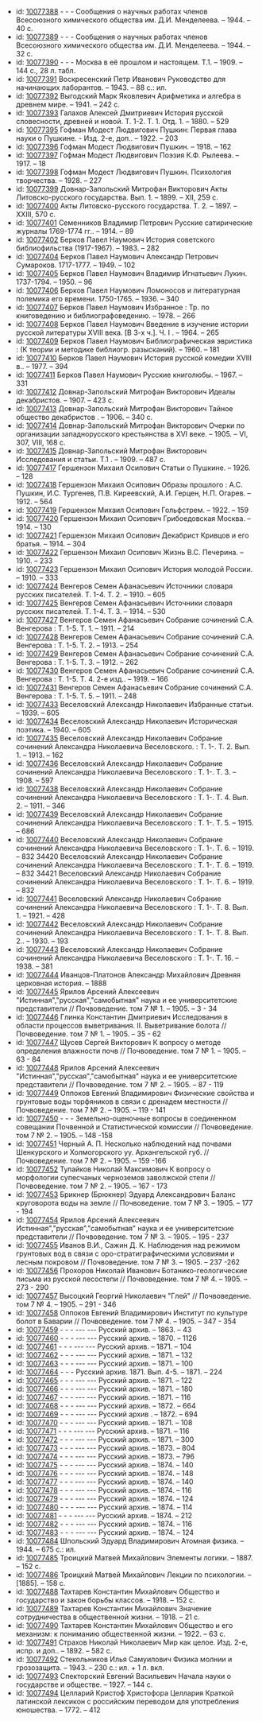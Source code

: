 <ul>
<li>id: <a href="http://books.e-heritage.ru/book/10077388">10077388</a>	- - - Сообщения о научных работах членов Всесоюзного химического общества им. Д.И. Менделеева. – 1944. – 40 с.</li>
<li>id: <a href="http://books.e-heritage.ru/book/10077389">10077389</a>	- - - Сообщения о научных работах членов Всесоюзного химического общества им. Д.И. Менделеева. – 1944. – 32 с.</li>
<li>id: <a href="http://books.e-heritage.ru/book/10077390">10077390</a>	- - - Москва в её прошлом и настоящем. Т.1. – 1909. – 144 с., 28 л. табл.</li>
<li>id: <a href="http://books.e-heritage.ru/book/10077391">10077391</a>	Воскресенский Петр Иванович Руководство для начинающих лаборантов. – 1943. – 88 с.: ил.</li>
<li>id: <a href="http://books.e-heritage.ru/book/10077392">10077392</a>	Выгодский Марк Яковлевич Арифметика и алгебра в древнем мире. – 1941. – 242 с.</li>
<li>id: <a href="http://books.e-heritage.ru/book/10077393">10077393</a>	Галахов Алексей Дмитриевич История русской словесности, древней и новой. Т. 1-2. Т. 1. Отд. 1. – 1880. – 529</li>
<li>id: <a href="http://books.e-heritage.ru/book/10077395">10077395</a>	Гофман Модест Людвигович Пушкин: Первая глава науки о Пушкине. - Изд. 2-е, доп.. – 1922. – 203</li>
<li>id: <a href="http://books.e-heritage.ru/book/10077396">10077396</a>	Гофман Модест Людвигович Пушкин. – 1918. – 162</li>
<li>id: <a href="http://books.e-heritage.ru/book/10077397">10077397</a>	Гофман Модест Людвигович Поэзия К.Ф. Рылеева. – 1917. – 18</li>
<li>id: <a href="http://books.e-heritage.ru/book/10077398">10077398</a>	Гофман Модест Людвигович Пушкин. Психология творчества. – 1928. – 227</li>
<li>id: <a href="http://books.e-heritage.ru/book/10077399">10077399</a>	Довнар-Запольский Митрофан Викторович Акты Литовско-русского государства. Вып. 1. – 1899. – XII, 259 с.</li>
<li>id: <a href="http://books.e-heritage.ru/book/10077400">10077400</a>	Акты Литовско-русского государства. Т. 2. – 1897. – XXIII, 570 с.</li>
<li>id: <a href="http://books.e-heritage.ru/book/10077401">10077401</a>	Семенников Владимир Петрович Русские сатирические журналы 1769-1774 гг.. – 1914. – 89</li>
<li>id: <a href="http://books.e-heritage.ru/book/10077402">10077402</a>	Берков Павел Наумович История советского библиофильства (1917-1967). – 1983. – 282</li>
<li>id: <a href="http://books.e-heritage.ru/book/10077404">10077404</a>	Берков Павел Наумович Александр Петрович Сумароков. 1717-1777. – 1949. – 102</li>
<li>id: <a href="http://books.e-heritage.ru/book/10077405">10077405</a>	Берков Павел Наумович Владимир Игнатьевич Лукин. 1737-1794. – 1950. – 96</li>
<li>id: <a href="http://books.e-heritage.ru/book/10077406">10077406</a>	Берков Павел Наумович Ломоносов и литературная полемика его времени. 1750-1765. – 1936. – 340</li>
<li>id: <a href="http://books.e-heritage.ru/book/10077407">10077407</a>	Берков Павел Наумович Избранное : Тр. по книговедению и библиографоведению. – 1978. – 266</li>
<li>id: <a href="http://books.e-heritage.ru/book/10077408">10077408</a>	Берков Павел Наумович Введение в изучение истории русской литературы XVIII века. [В 3-х ч.]. Ч. I . – 1964. – 265</li>
<li>id: <a href="http://books.e-heritage.ru/book/10077409">10077409</a>	Берков Павел Наумович Библиографическая эвристика : (К теории и методике библиогр. разысканий). – 1960. – 181</li>
<li>id: <a href="http://books.e-heritage.ru/book/10077410">10077410</a>	Берков Павел Наумович История русской комедии XVIII в.. – 1977. – 394</li>
<li>id: <a href="http://books.e-heritage.ru/book/10077411">10077411</a>	Берков Павел Наумович Русские книголюбы. – 1967. – 331</li>
<li>id: <a href="http://books.e-heritage.ru/book/10077412">10077412</a>	Довнар-Запольский Митрофан Викторович Идеалы декабристов. – 1907. – 423 с.</li>
<li>id: <a href="http://books.e-heritage.ru/book/10077413">10077413</a>	Довнар-Запольский Митрофан Викторович Тайное общество декабристов . – 1906. – 340 с.</li>
<li>id: <a href="http://books.e-heritage.ru/book/10077414">10077414</a>	Довнар-Запольский Митрофан Викторович Очерки по организации западнорусского крестьянства в XVI веке. – 1905. – VI, 307, VIII, 168 с.</li>
<li>id: <a href="http://books.e-heritage.ru/book/10077415">10077415</a>	Довнар-Запольский Митрофан Викторович Исследования и статьи. Т.1 . – 1909. – 487 с.</li>
<li>id: <a href="http://books.e-heritage.ru/book/10077417">10077417</a>	Гершензон Михаил Осипович Статьи о Пушкине. – 1926. – 128</li>
<li>id: <a href="http://books.e-heritage.ru/book/10077418">10077418</a>	Гершензон Михаил Осипович Образы прошлого : А.С. Пушкин, И.С. Тургенев, П.В. Киреевский, А.И. Герцен, Н.П. Огарев. – 1912. – 564</li>
<li>id: <a href="http://books.e-heritage.ru/book/10077419">10077419</a>	Гершензон Михаил Осипович Гольфстрем. – 1922. – 159</li>
<li>id: <a href="http://books.e-heritage.ru/book/10077420">10077420</a>	Гершензон Михаил Осипович Грибоедовская Москва. – 1914. – 130</li>
<li>id: <a href="http://books.e-heritage.ru/book/10077421">10077421</a>	Гершензон Михаил Осипович Декабрист Кривцов и его братья. – 1914. – 304</li>
<li>id: <a href="http://books.e-heritage.ru/book/10077422">10077422</a>	Гершензон Михаил Осипович Жизнь В.С. Печерина. – 1910. – 233</li>
<li>id: <a href="http://books.e-heritage.ru/book/10077423">10077423</a>	Гершензон Михаил Осипович История молодой России. – 1910. – 333</li>
<li>id: <a href="http://books.e-heritage.ru/book/10077424">10077424</a>	Венгеров Семен Афанасьевич Источники словаря русских писателей. Т. 1-4. Т. 2. – 1910. – 605</li>
<li>id: <a href="http://books.e-heritage.ru/book/10077425">10077425</a>	Венгеров Семен Афанасьевич Источники словаря русских писателей. Т. 1-4. Т. 3. – 1914. – 530</li>
<li>id: <a href="http://books.e-heritage.ru/book/10077427">10077427</a>	Венгеров Семен Афанасьевич Собрание сочинений С.А. Венгерова : Т. 1-5. Т. 1. – 1911. – 214</li>
<li>id: <a href="http://books.e-heritage.ru/book/10077428">10077428</a>	Венгеров Семен Афанасьевич Собрание сочинений С.А. Венгерова : Т. 1-5. Т. 2. – 1913. – 254</li>
<li>id: <a href="http://books.e-heritage.ru/book/10077429">10077429</a>	Венгеров Семен Афанасьевич Собрание сочинений С.А. Венгерова : Т. 1-5. Т. 3. – 1912. – 262</li>
<li>id: <a href="http://books.e-heritage.ru/book/10077430">10077430</a>	Венгеров Семен Афанасьевич Собрание сочинений С.А. Венгерова : Т. 1-5. Т. 4. 2-е изд.. – 1919. – 166</li>
<li>id: <a href="http://books.e-heritage.ru/book/10077431">10077431</a>	Венгеров Семен Афанасьевич Собрание сочинений С.А. Венгерова : Т. 1-5. Т. 5. – 1911. – 248</li>
<li>id: <a href="http://books.e-heritage.ru/book/10077433">10077433</a>	Веселовский Александр Николаевич Избранные статьи. – 1939. – 605</li>
<li>id: <a href="http://books.e-heritage.ru/book/10077434">10077434</a>	Веселовский Александр Николаевич Историческая поэтика. – 1940. – 605</li>
<li>id: <a href="http://books.e-heritage.ru/book/10077435">10077435</a>	Веселовский Александр Николаевич Собрание сочинений Александра Николаевича Веселовского. : Т. 1-. Т. 2. Вып. 1. – 1913. – 162</li>
<li>id: <a href="http://books.e-heritage.ru/book/10077436">10077436</a>	Веселовский Александр Николаевич Собрание сочинений Александра Николаевича Веселовского : Т. 1-. Т. 3. – 1908. – 597</li>
<li>id: <a href="http://books.e-heritage.ru/book/10077438">10077438</a>	Веселовский Александр Николаевич Собрание сочинений Александра Николаевича Веселовского : Т. 1-. Т. 4. Вып. 2. – 1911. – 346</li>
<li>id: <a href="http://books.e-heritage.ru/book/10077439">10077439</a>	Веселовский Александр Николаевич Собрание сочинений Александра Николаевича Веселовского : Т. 1-. Т. 5. – 1915. – 686</li>
<li>id: <a href="http://books.e-heritage.ru/book/10077440">10077440</a>	Веселовский Александр Николаевич Собрание сочинений Александра Николаевича Веселовского : Т. 1-. Т. 6. – 1919. – 832 34420 Веселовский Александр Николаевич Собрание сочинений Александра Николаевича Веселовского : Т. 1-. Т. 6. – 1919. – 832 34421 Веселовский Александр Николаевич Собрание сочинений Александра Николаевича Веселовского : Т. 1-. Т. 6. – 1919. – 832</li>
<li>id: <a href="http://books.e-heritage.ru/book/10077441">10077441</a>	Веселовский Александр Николаевич Собрание сочинений Александра Николаевича Веселовского : Т. 1-. Т. 8. Вып. 1. – 1921. – 428</li>
<li>id: <a href="http://books.e-heritage.ru/book/10077442">10077442</a>	Веселовский Александр Николаевич Собрание сочинений Александра Николаевича Веселовского : Т. 1-. Т. 8. Вып. 2.. – 1930. – 193</li>
<li>id: <a href="http://books.e-heritage.ru/book/10077443">10077443</a>	Веселовский Александр Николаевич Собрание сочинений Александра Николаевича Веселовского : Т. 1-. Т. 16. – 1938. – 381</li>
<li>id: <a href="http://books.e-heritage.ru/book/10077444">10077444</a>	Иванцов-Платонов Александр Михайлович Древняя церковная история. – 1888</li>
<li>id: <a href="http://books.e-heritage.ru/book/10077445">10077445</a>	Ярилов Арсений Алексеевич "Истинная","русская","самобытная" наука и ее университетские представители // Почвоведение. том 7 № 1. – 1905. – 3 - 34</li>
<li>id: <a href="http://books.e-heritage.ru/book/10077446">10077446</a>	Глинка Константин Дмитриевич Исследования в области процессов выветривания. II. Выветривание болота // Почвоведение. том 7 № 1. – 1905. – 35 - 62</li>
<li>id: <a href="http://books.e-heritage.ru/book/10077447">10077447</a>	Щусев Сергей Викторович К вопросу о методе определения влажности почв // Почвоведение. том 7 № 1. – 1905. – 63 - 84</li>
<li>id: <a href="http://books.e-heritage.ru/book/10077448">10077448</a>	Ярилов Арсений Алексеевич "Истинная","русская","самобытная" наука и ее университетские представители // Почвоведение. том 7 № 2. – 1905. – 87 - 119</li>
<li>id: <a href="http://books.e-heritage.ru/book/10077449">10077449</a>	Оппоков Евгений Владимирович Физические свойства и грунтовые воды торфяников в связи с дренадем местности // Почвоведение. том 7 № 2. – 1905. – 119 - 141</li>
<li>id: <a href="http://books.e-heritage.ru/book/10077450">10077450</a>	- - - Земельно-оценочные вопросы в соединенном совещании Почвенной и Статистической комиссии // Почвоведение. том 7 № 2. – 1905. – 148 -158</li>
<li>id: <a href="http://books.e-heritage.ru/book/10077451">10077451</a>	Черный А. П. Несколько наблюдений над почвами Шенкурского и Холмогорского уу. Архангельской губ. // Почвоведение. том 7 № 2. – 1905. – 159 -166</li>
<li>id: <a href="http://books.e-heritage.ru/book/10077452">10077452</a>	Тулайков Николай Максимович К вопросу о морфологии супесчаных черноземов заволжской степи // Почвоведение. том 7 № 2. – 1905. – 167 - 173</li>
<li>id: <a href="http://books.e-heritage.ru/book/10077453">10077453</a>	Брикнер (Брюкнер) Эдуард Александрович Баланс круговорота воды на земле // Почвоведение. том 7 № 3. – 1905. – 177 - 194</li>
<li>id: <a href="http://books.e-heritage.ru/book/10077454">10077454</a>	Ярилов Арсений Алексеевич Истинная","русская","самобытная" наука и ее университетские представители // Почвоведение. том 7 № 3. – 1905. – 195 - 237</li>
<li>id: <a href="http://books.e-heritage.ru/book/10077455">10077455</a>	Иванов В.И., Сажин Д. К. Наблюдения над режимом грунтовых вод в связи с оро-стратиграфическими условиями и лесным покровом // Почвоведение. том 7 № 3. – 1905. – 237 -262</li>
<li>id: <a href="http://books.e-heritage.ru/book/10077456">10077456</a>	Прохоров Николай Иванович Ботанико-геологические письма из русской лесостепи // Почвоведение. том 7 № 4. – 1905. – 273 - 290</li>
<li>id: <a href="http://books.e-heritage.ru/book/10077457">10077457</a>	Высоцкий Георгий Николаевич "Глей" // Почвоведение. том 7 № 4. – 1905. – 291 - 346</li>
<li>id: <a href="http://books.e-heritage.ru/book/10077458">10077458</a>	Оппоков Евгений Владимирович Институт по культуре болот в Баварии // Почвоведение. том 7 № 4. – 1905. – 347 - 354</li>
<li>id: <a href="http://books.e-heritage.ru/book/10077459">10077459</a>	- - - --- --- Русский архив. – 1863. – 43</li>
<li>id: <a href="http://books.e-heritage.ru/book/10077460">10077460</a>	- - - --- --- Русский архив. – 1870. – 1126</li>
<li>id: <a href="http://books.e-heritage.ru/book/10077461">10077461</a>	- - - --- --- Русский архив. – 1871. – 104</li>
<li>id: <a href="http://books.e-heritage.ru/book/10077462">10077462</a>	- - - --- --- Русский архив. – 1871. – 132</li>
<li>id: <a href="http://books.e-heritage.ru/book/10077463">10077463</a>	- - - --- --- Русский архив. – 1871. – 100</li>
<li>id: <a href="http://books.e-heritage.ru/book/10077464">10077464</a>	- - - Русский архив. 1871. Вып. 4-5. – 1871. – 224</li>
<li>id: <a href="http://books.e-heritage.ru/book/10077465">10077465</a>	- - - --- --- Русский архив. – 1871. – 122</li>
<li>id: <a href="http://books.e-heritage.ru/book/10077466">10077466</a>	- - - --- --- Русский архив. – 1871. – 180</li>
<li>id: <a href="http://books.e-heritage.ru/book/10077467">10077467</a>	- - - --- --- Русский архив. – 1871. – 116</li>
<li>id: <a href="http://books.e-heritage.ru/book/10077468">10077468</a>	- - - --- --- Русский архив. – 1872. – 664</li>
<li>id: <a href="http://books.e-heritage.ru/book/10077469">10077469</a>	- - - --- --- Русский архив . – 1872. – 694</li>
<li>id: <a href="http://books.e-heritage.ru/book/10077470">10077470</a>	- - - --- --- Русский архив. – 1871. – 108</li>
<li>id: <a href="http://books.e-heritage.ru/book/10077471">10077471</a>	- - - --- --- Русский архив. – 1871. – 116</li>
<li>id: <a href="http://books.e-heritage.ru/book/10077472">10077472</a>	- - - --- --- Русский архив. – 1871. – 300</li>
<li>id: <a href="http://books.e-heritage.ru/book/10077473">10077473</a>	- - - --- --- Русский архив. – 1873. – 804</li>
<li>id: <a href="http://books.e-heritage.ru/book/10077474">10077474</a>	- - - --- --- Русский архив. – 1873. – 796</li>
<li>id: <a href="http://books.e-heritage.ru/book/10077475">10077475</a>	- - - --- --- Русский архив. – 1874. – 140</li>
<li>id: <a href="http://books.e-heritage.ru/book/10077476">10077476</a>	- - - --- --- Русский архив. – 1874. – 148</li>
<li>id: <a href="http://books.e-heritage.ru/book/10077477">10077477</a>	- - - --- --- Русский архив. – 1874. – 140</li>
<li>id: <a href="http://books.e-heritage.ru/book/10077478">10077478</a>	- - - --- --- Русский архив. – 1874. – 116</li>
<li>id: <a href="http://books.e-heritage.ru/book/10077479">10077479</a>	- - - --- --- Русский архив. – 1874. – 124</li>
<li>id: <a href="http://books.e-heritage.ru/book/10077480">10077480</a>	- - - --- --- Русский архив. – 1874. – 114</li>
<li>id: <a href="http://books.e-heritage.ru/book/10077481">10077481</a>	- - - --- --- Русский архив. – 1874. – 212</li>
<li>id: <a href="http://books.e-heritage.ru/book/10077482">10077482</a>	- - - --- --- Русский архив. – 1874. – 116</li>
<li>id: <a href="http://books.e-heritage.ru/book/10077483">10077483</a>	- - - --- --- Русский архив. – 1874. – 124</li>
<li>id: <a href="http://books.e-heritage.ru/book/10077484">10077484</a>	Шпольский Эдуард Владимирович Атомная физика. – 1944. – 675 с.: ил.</li>
<li>id: <a href="http://books.e-heritage.ru/book/10077485">10077485</a>	Троицкий Матвей Михайлович Элементы логики. – 1887. – 152 с.</li>
<li>id: <a href="http://books.e-heritage.ru/book/10077486">10077486</a>	Троицкий Матвей Михайлович Лекции по психологии. – [1885]. – 158 с.</li>
<li>id: <a href="http://books.e-heritage.ru/book/10077488">10077488</a>	Тахтарев Константин Михайлович Общество и государство и закон борьбы классов. – 1918. – 152 с.</li>
<li>id: <a href="http://books.e-heritage.ru/book/10077489">10077489</a>	Тахтарев Константин Михайлович Значение сотрудничества в общественной жизни. – 1918. – 21 с.</li>
<li>id: <a href="http://books.e-heritage.ru/book/10077490">10077490</a>	Тахтарев Константин Михайлович Общество и его механизм: к пониманию общественной жизни. – 1922. – 63 с.</li>
<li>id: <a href="http://books.e-heritage.ru/book/10077491">10077491</a>	Страхов Николай Николаевич Мир как целое. Изд. 2-е, испр. и доп.. – 1892. – 582 с.</li>
<li>id: <a href="http://books.e-heritage.ru/book/10077492">10077492</a>	Стекольников Илья Самуилович Физика молнии и грозозащита. – 1943. – 230 с.: ил. + 1 л. вкл.</li>
<li>id: <a href="http://books.e-heritage.ru/book/10077493">10077493</a>	Спекторский Евгений Васильевич Начала науки о государстве и обществе. – 1927. – 144 с.</li>
<li>id: <a href="http://books.e-heritage.ru/book/10077494">10077494</a>	Целларий Кристоф Христофора Целлария Краткой латинской лексикон с российским переводом для употребления юношества. – 1772. – 412</li>
</ul>
